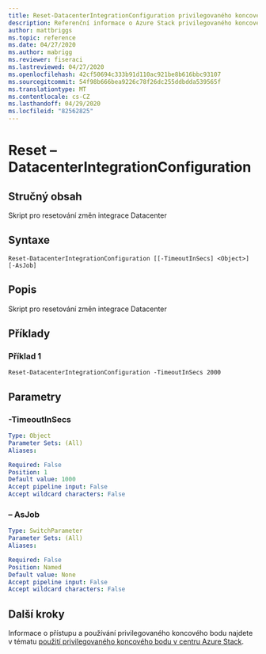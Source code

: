 ```yaml
---
title: Reset-DatacenterIntegrationConfiguration privilegovaného koncového bodu pro centrum Azure Stack
description: Referenční informace o Azure Stack privilegovaného koncového bodu prostředí PowerShell a resetování – DatacenterIntegrationConfiguration
author: mattbriggs
ms.topic: reference
ms.date: 04/27/2020
ms.author: mabrigg
ms.reviewer: fiseraci
ms.lastreviewed: 04/27/2020
ms.openlocfilehash: 42cf50694c333b91d110ac921be8b616bbc93107
ms.sourcegitcommit: 54f98b666bea9226c78f26dc255ddbdda539565f
ms.translationtype: MT
ms.contentlocale: cs-CZ
ms.lasthandoff: 04/29/2020
ms.locfileid: "82562825"
---
```

# <a name="reset-datacenterintegrationconfiguration"></a>Reset – DatacenterIntegrationConfiguration

## <a name="synopsis"></a>Stručný obsah
Skript pro resetování změn integrace Datacenter

## <a name="syntax"></a>Syntaxe

```
Reset-DatacenterIntegrationConfiguration [[-TimeoutInSecs] <Object>] [-AsJob]
```

## <a name="description"></a>Popis
Skript pro resetování změn integrace Datacenter

## <a name="examples"></a>Příklady

### <a name="example-1"></a>Příklad 1
```
Reset-DatacenterIntegrationConfiguration -TimeoutInSecs 2000
```

## <a name="parameters"></a>Parametry

### <a name="-timeoutinsecs"></a>-TimeoutInSecs
 

```yaml
Type: Object
Parameter Sets: (All)
Aliases:

Required: False
Position: 1
Default value: 1000
Accept pipeline input: False
Accept wildcard characters: False
```

### <a name="-asjob"></a>– AsJob


```yaml
Type: SwitchParameter
Parameter Sets: (All)
Aliases:

Required: False
Position: Named
Default value: None
Accept pipeline input: False
Accept wildcard characters: False
```

## <a name="next-steps"></a>Další kroky

Informace o přístupu a používání privilegovaného koncového bodu najdete v tématu [použití privilegovaného koncového bodu v centru Azure Stack](https://docs.microsoft.com/azure-stack/operator/azure-stack-privileged-endpoint).